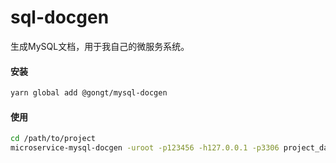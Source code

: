 # sql-docgen

生成MySQL文档，用于我自己的微服务系统。

#### 安装
```bash
yarn global add @gongt/mysql-docgen
```

#### 使用
```bash
cd /path/to/project
microservice-mysql-docgen -uroot -p123456 -h127.0.0.1 -p3306 project_database_name
```

###
